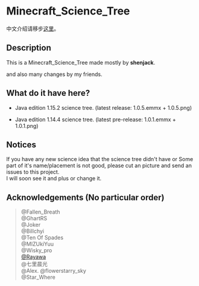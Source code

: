 # Minecraft_Science_Tree

中文介绍请移步[这里](https://github.com/shenjackyuanjie/Minecraft_Science_Tree/blob/master/doc/readme-cn.md)。

## Description

 This is a Minecraft_Science_Tree made mostly by **shenjack**.

 and also many changes by my friends.
 
## What do it have here?

+ Java edition 1.15.2 science tree. (latest release: 1.0.5.emmx + 1.0.5.png)

+ Java edition 1.14.4 science tree. (latest pre-release: 1.0.1.emmx + 1.0.1.png)

## Notices

 If you have any new science idea that the science tree didn't have or Some part of it's name/placement is not good, please cut an picture and send an issues to this project.  
 I will soon see it and plus or change it.

## Acknowledgements (No particular order)

> @Fallen_Breath  
> @GhartRS  
> @Joker  
> @Billchyi  
> @Ten Of Spades  
> @MIZUkiYuu  
> @Wisky_pro  
> [@Rayawa](https://github.com/Rayawa)  
> @七里晨光  
> @Alex. 
> @flowerstarry_sky  
> @Star_Where  
